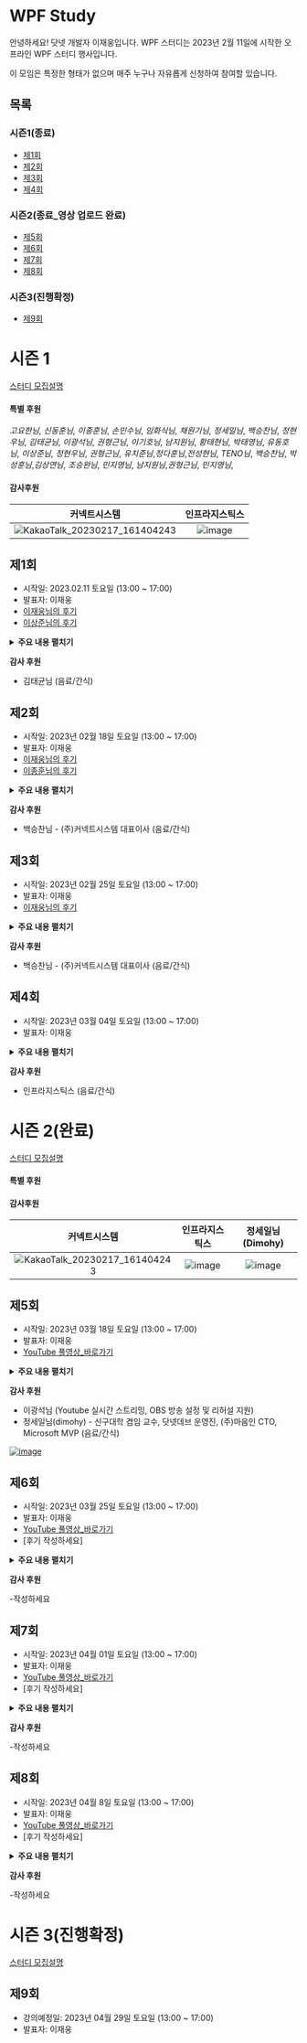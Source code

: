 # WPF Study
안녕하세요! 닷넷 개발자 이재웅입니다.
WPF 스터디는 2023년 2월 11일에 시작한 오프라인 WPF 스터디 행사입니다. 

이 모임은 특정한 형태가 없으며 매주 누구나 자유롭게 신청하여 참여할 있습니다.
## 목록
### 시즌1(종료)
- [제1회](#제1회)
- [제2회](#제2회)
- [제3회](#제3회)
- [제4회](#제4회)
### 시즌2(종료_영상 업로드 완료)
- [제5회](#제5회)
- [제6회](#제6회)
- [제7회](#제7회)
- [제8회](#제8회)
### 시즌3(진행확정)
- [제9회](#제9회)


# 시즌 1
[스터디 모집설명](https://forum.dotnetdev.kr/t/wpf-1/5856)

#### 특별 후원
_고요한님_, _신동훈님_, _이종훈님_, _손민수님_, _임화식님_, _채원기님_, _정세일님_, _백승찬님_, _정현우님_, _김태균님_, _이광석님_, _권형근님_, _이기호님_, _남지원님_, _황태현님_, _박태영님_, _유동호님_, _이상준님_, _정현우님_, _권형근님_, _유치준님_,_정다훈님_,_전성현님_, _TENO님_, _백승찬님_, _박성훈님_,_김상연님_,  _조승완님_, _민지영님_, _남지원님_,_권형근님_, _민지영님_,


#### 감사후원

| 커넥트시스템 | 인프라지스틱스 |
|:----------:|:--------------:|
| ![KakaoTalk_20230217_161404243](https://user-images.githubusercontent.com/52397976/219579720-b737caae-42a3-47e4-9c2d-0cce0cf52118.png) | ![image](https://user-images.githubusercontent.com/52397976/219578245-f4b4772c-70d3-4760-9e0a-92f3e69e475b.png) |

 ## 제1회
- 시작일: 2023.02.11 토요일 (13:00 ~ 17:00)
- 발표자: 이재웅
- [이재웅님의 후기](https://forum.dotnetdev.kr/t/wpf-1/6023)
- [이상준님의 후기](https://forum.dotnetdev.kr/t/wpf/5856/9?u=jamesnet)
<details>
<summary><b>주요 내용 펼치기</b></summary>
- Application
- Window
- StackPanel
- Grid
- Controls
- DataContext
- Bubbling/Tunneling
- Button
- Style
- TemplateBinding
- ContentTemplate
- DataTemplate
- Template
- ControlTemplate
- Trigger
- Binding
- Element Binding
- RelativeSource Binding
- IValueConverter
- CustomControl
- Themes
- DefaultStyleKey
- ApplyTemplate
- Part_
</details>

**감사 후원**
- 김태균님 (음료/간식)
 
## 제2회
- 시작일: 2023년 02월 18일 토요일 (13:00 ~ 17:00)
- 발표자: 이재웅
- [이재웅님의 후기](https://forum.dotnetdev.kr/t/wpf-study-2/6133)
- [이종훈님의 후기](https://forum.dotnetdev.kr/t/wpf/5856/22?u=jamesnet)

<details>
<summary><b>주요 내용 펼치기</b></summary>
 작성해주세요
 </details> 
 
**감사 후원**

- 백승찬님 - (주)커넥트시스템 대표이사 (음료/간식)

## 제3회 
- 시작일: 2023년 02월 25일 토요일 (13:00 ~ 17:00)
- 발표자: 이재웅
- [이재웅님의 후기](https://forum.dotnetdev.kr/t/wpf-3/6211)

<details>
<summary><b>주요 내용 펼치기</b></summary>
  -작성하세요
 </details> 
 
**감사 후원**

- 백승찬님 - (주)커넥트시스템 대표이사 (음료/간식)

## 제4회 
- 시작일: 2023년 03월 04일 토요일 (13:00 ~ 17:00)
- 발표자: 이재웅

<details>
<summary><b>주요 내용 펼치기</b></summary>
  -작성하세요
 </details> 
 

**감사 후원**

- 인프라지스틱스 (음료/간식)

  


# 시즌 2(완료)
[스터디 모집설명](https://forum.dotnetdev.kr/t/wpf-2/6387)
#### 특별 후원

#### 감사후원

| 커넥트시스템 | 인프라지스틱스 | 정세일님(Dimohy) | 
|:----------:|:--------------:|:--------------: | 
| ![KakaoTalk_20230217_161404243](https://user-images.githubusercontent.com/52397976/219579720-b737caae-42a3-47e4-9c2d-0cce0cf52118.png) | ![image](https://user-images.githubusercontent.com/52397976/219578245-f4b4772c-70d3-4760-9e0a-92f3e69e475b.png) | ![image](https://user-images.githubusercontent.com/52397976/220051446-d7814689-11d8-4b54-b6df-ff36d9ab8718.png)| 

## 제5회
- 시작일: 2023년 03월 18일 토요일 (13:00 ~ 17:00)
- 발표자: 이재웅
- [YouTube 풀영상_바로가기](https://www.youtube.com/watch?v=XRKo7svG9-k)

<details>
<summary><b>주요 내용 펼치기</b></summary>
  -작성하세요
 </details> 

**감사 후원**

- 이광석님 (Youtube 실시간 스트리밍, OBS 방송 설정 및 리허설 지원)
- 정세일님(dimohy) - 신구대학 겸임 교수, 닷넷데브 운영진, (주)마음인 CTO, Microsoft MVP (음료/간식)
  
[![image](https://user-images.githubusercontent.com/52397976/220051446-d7814689-11d8-4b54-b6df-ff36d9ab8718.png)](https://forum.dotnetdev.kr/u/dimohy/summary)

## 제6회
- 시작일: 2023년 03월 25일 토요일 (13:00 ~ 17:00)
- 발표자: 이재웅
- [YouTube 풀영상_바로가기](https://www.youtube.com/watch?v=9iBRBRN8pPU)
- [후기 작성하세요] 

<details>
<summary><b>주요 내용 펼치기</b></summary>
  -작성하세요
 </details> 


**감사 후원**

-작성하세요

## 제7회
- 시작일: 2023년 04월 01일 토요일 (13:00 ~ 17:00)
- 발표자: 이재웅
- [YouTube 풀영상_바로가기](https://www.youtube.com/watch?v=8nPgWLrhdS0)
- [후기 작성하세요] 

<details>
<summary><b>주요 내용 펼치기</b></summary>
  -작성하세요
 </details> 
 


**감사 후원**

-작성하세요
## 제8회
- 시작일: 2023년 04월 8일 토요일 (13:00 ~ 17:00)
- 발표자: 이재웅
- [YouTube 풀영상_바로가기](https://www.youtube.com/watch?v=ft9Pn_Id3-8&t=9903s)
- [후기 작성하세요] 

<details>
<summary><b>주요 내용 펼치기</b></summary>
  -작성하세요
 </details> 

**감사 후원**

-작성하세요

# 시즌 3(진행확정)
[스터디 모집설명](https://forum.dotnetdev.kr/t/wpf-3/6795)
## 제9회
- 강의예정일: 2023년 04월 29일 토요일 (13:00 ~ 17:00)
- 발표자: 이재웅
